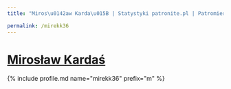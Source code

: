 ```yaml
---
title: "Miros\u0142aw Karda\u015B | Statystyki patronite.pl | Patromierz"

permalink: /mirekk36
---
```


# [Mirosław Kardaś](https://patronite.pl/mirekk36)

{% include profile.md name="mirekk36" prefix="m" %}
